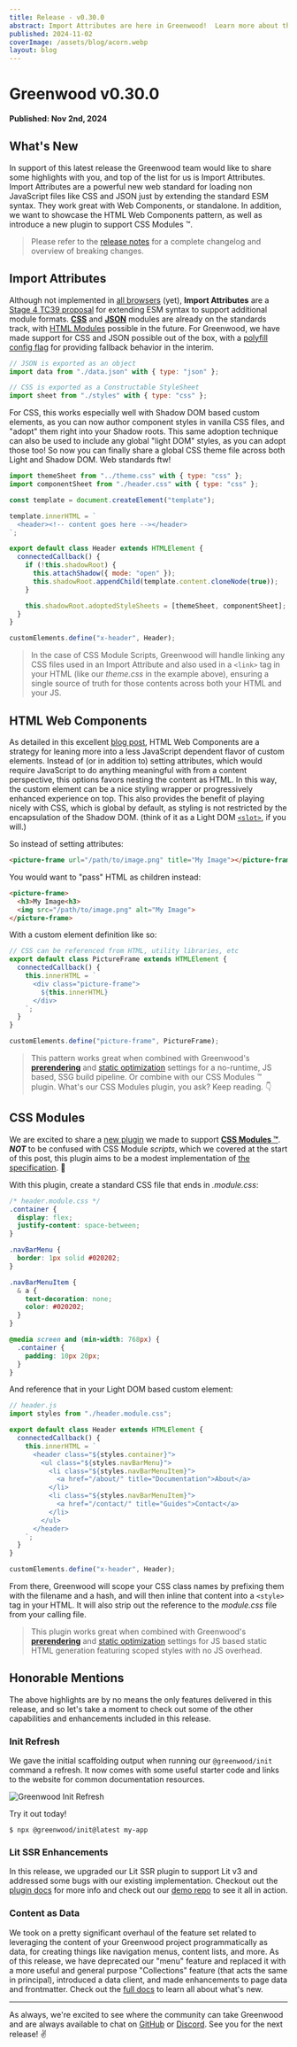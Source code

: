 ```yaml
---
title: Release - v0.30.0
abstract: Import Attributes are here in Greenwood!  Learn more about them and other key highlights from this release.
published: 2024-11-02
coverImage: /assets/blog/acorn.webp
layout: blog
---
```


# Greenwood v0.30.0

**Published: Nov 2nd, 2024**

## What's New

<!-- <img src="/assets/blog/acorn.webp" style="display:inline-block; float: left; min-width: 100px; max-width: 10%; margin: 30px auto 10px; padding-right: 20px;" alt="Serverless function cloud"/> -->

In support of this latest release the Greenwood team would like to share some highlights with you, and top of the list for us is Import Attributes. Import Attributes are a powerful new web standard for loading non JavaScript files like CSS and JSON just by extending the standard ESM syntax. They work great with Web Components, or standalone. In addition, we want to showcase the HTML Web Components pattern, as well as introduce a new plugin to support CSS Modules ™️.

> Please refer to the [release notes](https://github.com/ProjectEvergreen/greenwood/releases/tag/v0.30.0) for a complete changelog and overview of breaking changes.

## Import Attributes

Although not implemented in [all browsers](https://github.com/web-platform-tests/interop/issues/733) (yet), **Import Attributes** are a [Stage 4 TC39 proposal](https://github.com/tc39/proposal-import-attributes) for extending ESM syntax to support additional module formats. [**CSS**](https://github.com/web-platform-tests/interop/issues/703) and [**JSON**](https://github.com/web-platform-tests/interop/issues/705) modules are already on the standards track, with [HTML Modules](https://github.com/WICG/webcomponents/blob/gh-pages/proposals/html-modules-explainer.md) possible in the future. For Greenwood, we have made support for CSS and JSON possible out of the box, with a [polyfill config flag](/docs/reference/configuration/#polyfills) for providing fallback behavior in the interim.

<!-- eslint-disable no-unused-vars -->

```js
// JSON is exported as an object
import data from "./data.json" with { type: "json" };

// CSS is exported as a Constructable StyleSheet
import sheet from "./styles" with { type: "css" };
```

<!-- eslint-enable no-unused-vars -->

For CSS, this works especially well with Shadow DOM based custom elements, as you can now author component styles in vanilla CSS files, and "adopt" them right into your Shadow roots. This same adoption technique can also be used to include any global "light DOM" styles, as you can adopt those too! So now you can finally share a global CSS theme file across both Light and Shadow DOM. Web standards ftw!

```js
import themeSheet from "../theme.css" with { type: "css" };
import componentSheet from "./header.css" with { type: "css" };

const template = document.createElement("template");

template.innerHTML = `
  <header><!-- content goes here --></header>
`;

export default class Header extends HTMLElement {
  connectedCallback() {
    if (!this.shadowRoot) {
      this.attachShadow({ mode: "open" });
      this.shadowRoot.appendChild(template.content.cloneNode(true));
    }

    this.shadowRoot.adoptedStyleSheets = [themeSheet, componentSheet];
  }
}

customElements.define("x-header", Header);
```

> In the case of CSS Module Scripts, Greenwood will handle linking any CSS files used in an Import Attribute and also used in a `<link>` tag in your HTML (like our _theme.css_ in the example above), ensuring a single source of truth for those contents across both your HTML and your JS.

## HTML Web Components

As detailed in this excellent [blog post](https://blog.jim-nielsen.com/2023/html-web-components/), HTML Web Components are a strategy for leaning more into a less JavaScript dependent flavor of custom elements. Instead of (or in addition to) setting attributes, which would require JavaScript to do anything meaningful with from a content perspective, this options favors nesting the content as HTML. In this way, the custom element can be a nice styling wrapper or progressively enhanced experience on top. This also provides the benefit of playing nicely with CSS, which is global by default, as styling is not restricted by the encapsulation of the Shadow DOM. (think of it as a Light DOM [`<slot>`](https://developer.mozilla.org/en-US/docs/Web/API/Web_components/Using_templates_and_slots), if you will.)

So instead of setting attributes:

```html
<picture-frame url="/path/to/image.png" title="My Image"></picture-frame>
```

You would want to "pass" HTML as children instead:

```html
<picture-frame>
  <h3>My Image<h3>
  <img src="/path/to/image.png" alt="My Image">
</picture-frame>
```

With a custom element definition like so:

```js
// CSS can be referenced from HTML, utility libraries, etc
export default class PictureFrame extends HTMLElement {
  connectedCallback() {
    this.innerHTML = `
      <div class="picture-frame">
        ${this.innerHTML}
      </div>
    `;
  }
}

customElements.define("picture-frame", PictureFrame);
```

> This pattern works great when combined with Greenwood's [**prerendering**](/docs/reference/configuration/#prerender) and [static optimization](/docs/reference/configuration/#optimization) settings for a no-runtime, JS based, SSG build pipeline. Or combine with our CSS Modules ™️ plugin. What's our CSS Modules plugin, you ask? Keep reading. 👇

## CSS Modules

We are excited to share a [new plugin](/docs/plugins/css-modules/) we made to support [**CSS Modules ™️**](https://github.com/css-modules/css-modules). **_NOT_** to be confused with CSS Module _scripts_, which we covered at the start of this post, this plugin aims to be a modest implementation of [the specification](https://github.com/css-modules/icss). 🙂

With this plugin, create a standard CSS file that ends in _.module.css_:

```css
/* header.module.css */
.container {
  display: flex;
  justify-content: space-between;
}

.navBarMenu {
  border: 1px solid #020202;
}

.navBarMenuItem {
  & a {
    text-decoration: none;
    color: #020202;
  }
}

@media screen and (min-width: 768px) {
  .container {
    padding: 10px 20px;
  }
}
```

And reference that in your Light DOM based custom element:

```js
// header.js
import styles from "./header.module.css";

export default class Header extends HTMLElement {
  connectedCallback() {
    this.innerHTML = `
      <header class="${styles.container}">
        <ul class="${styles.navBarMenu}">
          <li class="${styles.navBarMenuItem}">
            <a href="/about/" title="Documentation">About</a>
          </li>
          <li class="${styles.navBarMenuItem}">
            <a href="/contact/" title="Guides">Contact</a>
          </li>
        </ul>
      </header>
    `;
  }
}

customElements.define("x-header", Header);
```

From there, Greenwood will scope your CSS class names by prefixing them with the filename and a hash, and will then inline that content into a `<style>` tag in your HTML. It will also strip out the reference to the _module.css_ file from your calling file.

> This plugin works great when combined with Greenwood's [**prerendering**](/docs/reference/configuration/#prerender) and [static optimization](/docs/reference/configuration/#optimization) settings for JS based static HTML generation featuring scoped styles with no JS overhead.

## Honorable Mentions

The above highlights are by no means the only features delivered in this release, and so let's take a moment to check out some of the other capabilities and enhancements included in this release.

### Init Refresh

We gave the initial scaffolding output when running our `@greenwood/init` command a refresh. It now comes with some useful starter code and links to the website for common documentation resources.

![Greenwood Init Refresh](/assets/blog/greenwood-init-refresh.webp)

Try it out today!

```shell
$ npx @greenwood/init@latest my-app
```

### Lit SSR Enhancements

In this release, we upgraded our Lit SSR plugin to support Lit v3 and addressed some bugs with our existing implementation. Checkout out the [plugin docs](/docs/plugins/lit-ssr/) for more info and check out our [demo repo](https://github.com/thescientist13/greenwood-lit-ssr) to see it all in action.

### Content as Data

We took on a pretty significant overhaul of the feature set related to leveraging the content of your Greenwood project programmatically as data, for creating things like navigation menus, content lists, and more. As of this release, we have deprecated our "menu" feature and replaced it with a more useful and general purpose "Collections" feature (that acts the same in principal), introduced a data client, and made enhancements to page data and frontmatter. Check out the [full docs](/docs/content-as-data/) to learn all about what's new.

---

As always, we're excited to see where the community can take Greenwood and are always available to chat on [GitHub](https://github.com/ProjectEvergreen/greenwood) or [Discord](https://discord.gg/Rkb7VTvk). See you for the next release! ✌️
